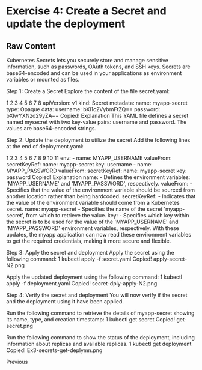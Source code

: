 # Exercise 4: Create a Secret and update the deployment

## Raw Content
Kubernetes Secrets lets you securely store and manage sensitive information, such as passwords, OAuth tokens, and SSH keys. Secrets are base64-encoded and can be used in your applications as environment variables or mounted as files.

Step 1: Create a Secret
Explore the content of the file secret.yaml:

1
2
3
4
5
6
7
8
apiVersion: v1
kind: Secret
metadata:
  name: myapp-secret
type: Opaque
data:
  username: bXl1c2VybmFtZQ==
  password: bXlwYXNzd29yZA==
Copied!
Explanation
This YAML file defines a secret named mysecret with two key-value pairs: username and password. The values are base64-encoded strings.

Step 2: Update the deployment to utilize the secret
Add the following lines at the end of deployment.yaml:

1
2
3
4
5
6
7
8
9
10
11
        env:
        - name: MYAPP_USERNAME
          valueFrom:
            secretKeyRef:
              name: myapp-secret
              key: username
        - name: MYAPP_PASSWORD
          valueFrom:
            secretKeyRef:
              name: myapp-secret
              key: password
Copied!
Explanation
name: - Defines the environment variables: 'MYAPP_USERNAME' and 'MYAPP_PASSWORD', respectively.
valueFrom: - Specifies that the value of the environment variable should be sourced from another location rather than being hardcoded.
secretKeyRef: - Indicates that the value of the environment variable should come from a Kubernetes secret.
name: myapp-secret - Specifies the name of the secret 'myapp-secret', from which to retrieve the value.
key: - Specifies which key within the secret is to be used for the value of the 'MYAPP_USERNAME' and 'MYAPP_PASSWORD' environment variables, respectively.
With these updates, the myapp application can now read these environment variables to get the required credentials, making it more secure and flexible.

Step 3: Apply the secret and deployment
Apply the secret using the following command:
1
kubectl apply -f secret.yaml
Copied!
apply-secret-N2.png

Apply the updated deployment using the following command:
1
kubectl apply -f deployment.yaml
Copied!
secret-dply-apply-N2.png

Step 4: Verify the secret and deployment
You will now verify if the secret and the deployment using it have been applied.

Run the following command to retrieve the details of myapp-secret showing its name, type, and creation timestamp:
1
kubectl get secret
Copied!
get-secret.png

Run the following command to show the status of the deployment, including information about replicas and available replicas.
1
kubectl get deployment
Copied!
Ex3-secrets-get-deplymn.png

Previous
